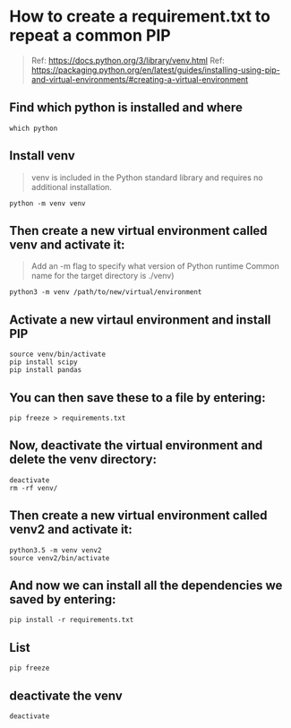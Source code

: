 # How to create a requirement.txt to repeat a common PIP
> Ref: https://docs.python.org/3/library/venv.html
> Ref: https://packaging.python.org/en/latest/guides/installing-using-pip-and-virtual-environments/#creating-a-virtual-environment

## Find which python is installed and where
```
which python
```
## Install venv
> venv is included in the Python standard library and requires no additional installation.
```
python -m venv venv
```
## Then create a new virtual environment called venv and activate it:
> Add an -m flag to specify what version of Python runtime
> Common name for the target directory is ./venv)
```
python3 -m venv /path/to/new/virtual/environment
```

## Activate a new virtaul environment and install PIP
```
source venv/bin/activate
pip install scipy
pip install pandas
```
## You can then save these to a file by entering:
```
pip freeze > requirements.txt
```
## Now, deactivate the virtual environment and delete the venv directory:
```
deactivate
rm -rf venv/
```
## Then create a new virtual environment called venv2 and activate it:
```
python3.5 -m venv venv2
source venv2/bin/activate
```
## And now we can install all the dependencies we saved by entering:
```
pip install -r requirements.txt
```
## List 
```
pip freeze
```
## deactivate the venv
```
deactivate
```
